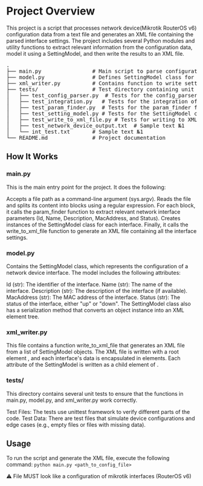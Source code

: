 # Project Overview

This project is a script that processes network device(Mikrotik RouterOS v6) configuration data from a text file and generates an XML file containing the parsed interface settings. The project includes several Python modules and utility functions to extract relevant information from the configuration data, model it using a SettingModel, and then write the results to an XML file.

<pre>
.
├── main.py                # Main script to parse configuration file and write XML output
├── model.py               # Defines SettingModel class for representing network interface settings
├── xml_writer.py          # Contains function to write settings data to an XML file
├── tests/                 # Test directory containing unit tests
│   ├── test_config_parser.py  # Tests for the config_parser function
│   ├── test_integration.py   # Tests for the integration of modules
│   ├── test_param_finder.py  # Tests for the param_finder function
│   ├── test_setting_model.py # Tests for the SettingModel class
│   ├── test_write_to_xml_file.py # Tests for writing to XML
│   ├── test_network_device_output.txt  # Sample text №1
│   └── int_test.txt       # Sample text №1
└── README.md              # Project documentation
</pre>

## How It Works
### main.py
This is the main entry point for the project. It does the following:

Accepts a file path as a command-line argument (sys.argv).
Reads the file and splits its content into blocks using a regular expression.
For each block, it calls the param_finder function to extract relevant network interface parameters (Id, Name, Description, MacAddress, and Status).
Creates instances of the SettingModel class for each interface.
Finally, it calls the write_to_xml_file function to generate an XML file containing all the interface settings.

### model.py
Contains the SettingModel class, which represents the configuration of a network device interface. The model includes the following attributes:

Id (str): The identifier of the interface.
Name (str): The name of the interface.
Description (str): The description of the interface (if available).
MacAddress (str): The MAC address of the interface.
Status (str): The status of the interface, either "up" or "down".
The SettingModel class also has a serialization method that converts an object instance into an XML element tree.

### xml_writer.py
This file contains a function write_to_xml_file that generates an XML file from a list of SettingModel objects. The XML file is written with a root element <device>, and each interface's data is encapsulated in <interface> elements. Each attribute of the SettingModel is written as a child element of <interface>.

### tests/
This directory contains several unit tests to ensure that the functions in main.py, model.py, and xml_writer.py work correctly.

Test Files: The tests use unittest framework to verify different parts of the code.
Test Data: There are test files that simulate device configurations and edge cases (e.g., empty files or files with missing data).

## Usage
To run the script and generate the XML file, execute the following command:
```python main.py <path_to_config_file>```

⚠️ File MUST look like a configuration of mikrotik interfaces (RouterOS v6)
